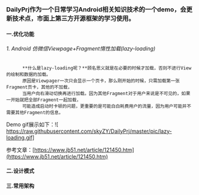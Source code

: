 ### DailyPrj作为一个日常学习Android相关知识技术的一个demo，会更新技术点，市面上第三方开源框架的学习使用。

#### 一.优化功能

###### 1.  Android 仿微信Viewpage+Fragment惰性加载(lazy-loading)

          **什么是lazy-loading呢？**顾名思义就是在必要的时候才加载，否则不进行View的绘制和数据的加载。
          原因是Viewpager一次只会显示一个页卡，那么刚开始的时候，只需加载第一张Fragment页卡，其他的不加载，
          当用户向右滑动切换再进行加载。因为其他Fragment对于用户来说是不可见的，如果一开始就把全部Fragment一起加载，
          可能造成启动时卡顿的问题，更重要的是可能白白耗费用户的流量，因为用户可能并不需要其他Fragment的信息。

Demo gif展示如下：![ https://raw.githubusercontent.com/skyZY/DailyPrj/master/pic/lazy-loading.gif]

参考文章：[https://www.jb51.net/article/121450.htm](https://www.jb51.net/article/121450.htm)

#### 二.设计模式

#### 三.常用架构
